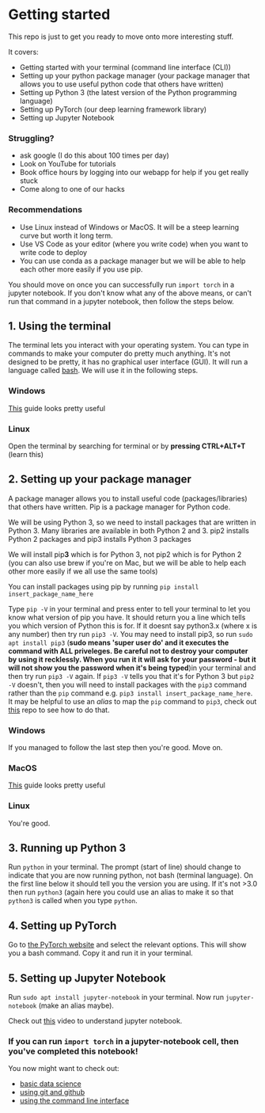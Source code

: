 # Getting started

This repo is just to get you ready to move onto more interesting stuff.

It covers:
- Getting started with your terminal (command line interface (CLI))
- Setting up your python package manager (your package manager that allows you to use useful python code that others have written)
- Setting up Python 3 (the latest version of the Python programming language)
- Setting up PyTorch (our deep learning framework library)
- Setting up Jupyter Notebook

### Struggling?
- ask google (I do this about 100 times per day)
- Look on YouTube for tutorials 
- Book office hours by logging into our webapp for help if you get really stuck
- Come along to one of our hacks

### Recommendations
- Use Linux instead of Windows or MacOS. It will be a steep learning curve but worth it long term.
- Use VS Code as your editor (where you write code) when you want to write code to deploy
- You can use conda as a package manager but we will be able to help each other more easily if you use pip.

You should move on once you can successfully run `import torch` in a jupyter notebook. If you don't know what any of the above means, or can't run that command in a jupyter notebook, then follow the steps below.

## 1. Using the terminal
The terminal lets you interact with your operating system. You can type in commands to make your computer do pretty much anything. It's not designed to be pretty,  it has no graphical user interface (GUI). It will run a language called [bash](https://github.com/life-efficient/Academy-of-AI/blob/master/theCLI.ipynb). We will use it in the following steps.

### Windows
[This](https://www.youtube.com/watch?v=Cvrqmq9A3tA) guide looks pretty useful

### Linux
Open the terminal by searching for terminal or by **pressing CTRL+ALT+T** (learn this)

## 2. Setting up your package manager

A package manager allows you to install useful code (packages/libraries) that others have written. Pip is a package manager for Python code.

We will be using Python 3, so we need to install packages that are written in Python 3. Many libraries are available in both Python 2 and 3. pip2 installs Python 2 packages and pip3 installs Python 3 packages

We will install pip**3** which is for Python 3, not pip2 which is for Python 2 (you can also use brew if you're on Mac, but we will be able to help each other more easily if we all use the same tools)

You can install packages using pip by running `pip install insert_package_name_here`

Type `pip -V` in your terminal and press enter to tell your terminal to let you know what version of pip you have. It should return you a line which tells you which version of Python this is for. If it doesnt say python3.x (where x is any number) then try run `pip3 -V`. You may need to install pip3, so run `sudo apt install pip3` (**sudo means 'super user do' and it executes the command with ALL priveleges. Be careful not to destroy your computer by using it recklessly. When you run it it will ask for your password - but it will not show you the password when it's being typed**)in your terminal and then try run `pip3 -V` again. If `pip3 -V` tells you that it's for Python 3 but `pip2 -V` doesn't, then you will need to install packages with the `pip3` command rather than the `pip` command e.g. `pip3 install insert_package_name_here`. It may be helpful to use an *alias* to map the `pip` command to `pip3`, check out [this](https://github.com/life-efficient/Academy-of-AI/blob/master/theCLI.ipynb) repo to see how to do that.

### Windows
If you managed to follow the last step then you're good. Move on.

### MacOS
[This](https://www.youtube.com/watch?v=W3k8_8ahsyg) guide looks pretty useful

### Linux
You're good.

## 3. Running up Python 3

Run `python` in your terminal. The prompt (start of line) should change to indicate that you are now running python, not bash (terminal language). On the first line below it should tell you the version you are using. If it's not >3.0 then run `python3` (again here you could use an alias to make it so that `python3` is called when you type `python`. 

## 4. Setting up PyTorch

Go to [the PyTorch website](https://pytorch.org/get-started/locally/) and select the relevant options. This will show you a bash command. Copy it and run it in your terminal.

## 5. Setting up Jupyter Notebook
Run `sudo apt install jupyter-notebook` in your terminal. Now run `jupyter-notebook` (make an alias maybe).

Check out [this](https://www.youtube.com/watch?v=jZ952vChhuI) video to understand jupyter notebook.

### If you can run `import torch` in a jupyter-notebook cell, then you've completed this notebook!

You now might want to check out:
- [basic data science](https://github.com/AI-core/basic-data-science/blob/master/README.md)
- [using git and github](https://github.com/life-efficient/Academy-of-AI/blob/master/Git%20and%20GitHub.ipynb)
- [using the command line interface](https://github.com/life-efficient/Academy-of-AI/blob/master/theCLI.ipynb)
